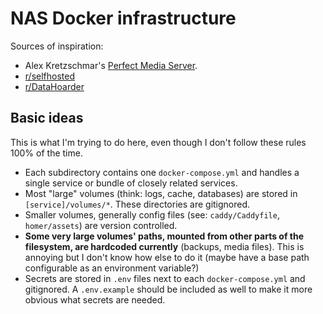 # NAS Docker infrastructure

Sources of inspiration:

- Alex Kretzschmar's [Perfect Media Server](https://perfectmediaserver.com/).
- [r/selfhosted](https://old.reddit.com/r/selfhosted)
- [r/DataHoarder](https://old.reddit.com/r/DataHoarder)

## Basic ideas

This is what I'm trying to do here, even though I don't follow these rules 100% of the time.

- Each subdirectory contains one `docker-compose.yml` and handles a single service or bundle of closely related services.
- Most "large" volumes (think: logs, cache, databases) are stored in `[service]/volumes/*`. These directories are gitignored.
- Smaller volumes, generally config files (see: `caddy/Caddyfile`, `homer/assets`) are version controlled.
- **Some very large volumes' paths, mounted from other parts of the filesystem, are hardcoded currently** (backups, media files). This is annoying but I don't know how else to do it (maybe have a base path configurable as an environment variable?)
- Secrets are stored in `.env` files next to each `docker-compose.yml` and gitignored. A `.env.example` should be included as well to make it more obvious what secrets are needed.
